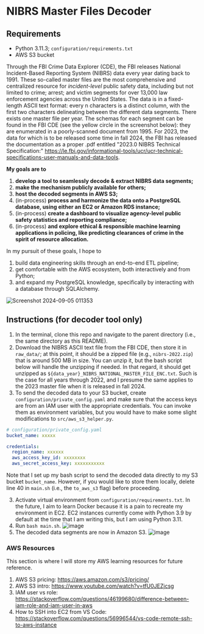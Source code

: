# NIBRS Master Files Decoder 

## Requirements
- Python 3.11.3; `configuration/requirements.txt`
- AWS S3 bucket

Through the FBI Crime Data Explorer (CDE), the FBI releases National Incident-Based Reporting System (NIBRS) data every year dating back to 1991. These so-called master files are the most comprehensive and centralized resource for *incident-level* public safety data, including but not limited to crime; arrest; and victim segments for over 13,000 law enforcement agencies across the United States. The data is in a fixed-length ASCII text format: every n characters is a distinct column, with the first two characters delineating between the different data segments. There exists one master file per year. The schemas for each segment can be found in the FBI CDE (see the yellow circle in the screenshot below): they are enumerated in a poorly-scanned document from 1995. For 2023, the data for which is to be released some time in fall 2024, the FBI has released the documentation as a proper .pdf entitled "2023.0 NIBRS Technical Specification:" https://le.fbi.gov/informational-tools/ucr/ucr-technical-specifications-user-manuals-and-data-tools. 

**My goals are to**
1. **develop a tool to seamlessly decode \& extract NIBRS data segments;**
2. **make the mechanism publicly available for others;**
3. **host the decoded segments in AWS S3;**
4. (in-process) **process and harmonize the data onto a PostgreSQL database, using either an EC2 or Amazon RDS instance;**
5. (in-process) **create a dashboard to visualize agency-level public safety statistics and reporting compliance;**
6. (in-process) **and explore ethical \& responsible machine learning applications in policing, like predicting clearances of crime in the spirit of resource allocation.**

In my pursuit of these goals, I hope to
1. build data engineering skills through an end-to-end ETL pipeline;
2. get comfortable with the AWS ecosystem, both interactively and from Python;
3. and expand my PostgreSQL knowledge, specifically by interacting with a database through SQLAlchemy.

![Screenshot 2024-09-05 011353](https://github.com/user-attachments/assets/6a2cb0be-3eb4-43df-893a-8c4768189c79)

## Instructions (for decoder tool only)
1. In the terminal, clone this repo and navigate to the parent directory (i.e., the same directory as this README).
1. Download the NIBRS ASCII text file from the FBI CDE, then store it in `raw_data/`; at this point, it should be a zipped file (e.g., `nibrs-2022.zip`) that is around 500 MB in size. You can unzip it, but the bash script below will handle the unzipping if needed. In that regard, it should get unzipped as `${data_year}_NIBRS_NATIONAL_MASTER_FILE_ENC.txt`. Such is the  case for all years through 2022, and I presume the same applies to the 2023 master file when it is released in fall 2024.
2. To send the decoded data to your S3 bucket, create `configuration/private_config.yaml` and make sure that the access keys are from an IAM user with the appropriate credentials. You can invoke them as environment variables, but you would have to make some slight modifications to `src/aws_s3_helper.py`.

```yaml
# configuration/private_config.yaml
bucket_name: xxxxx

credentials:
  region_name: xxxxxx
  aws_access_key_id: xxxxxxxx
  aws_secret_access_key: xxxxxxxxxxx
```

Note that I set up my bash script to send the decoded data directly to my S3 bucket `bucket_name`. However, if you would like to store them locally, delete line 40 in `main.sh` (i.e., the `to_aws_s3` flag) before proceeding.

3. Activate virtual environment from `configuration/requirements.txt`. In the future, I aim to learn Docker because it is a pain to recreate my environment in EC2. EC2 instances currently come with Python 3.9 by default at the time that I am writing this, but I am using Python 3.11.
4. Run `bash main.sh`.
![image](https://github.com/teddythepooh/NIBRS-Master-Files-Decoder/blob/aws_integration/images/nibrs_decoder_implementation.png)
5. The decoded data segments are now in Amazon S3.
![image](https://github.com/teddythepooh/NIBRS-Master-Files-Decoder/blob/aws_integration/images/s3_bucket.png)

### AWS Resources
This section is where I will store my AWS learning resources for future reference.
1. AWS S3 pricing: https://aws.amazon.com/s3/pricing/
2. AWS S3 intro: https://www.youtube.com/watch?v=tfU0JEZjcsg
3. IAM user vs role: https://stackoverflow.com/questions/46199680/difference-between-iam-role-and-iam-user-in-aws
4. How to SSH into EC2 from VS Code: https://stackoverflow.com/questions/56996544/vs-code-remote-ssh-to-aws-instance
